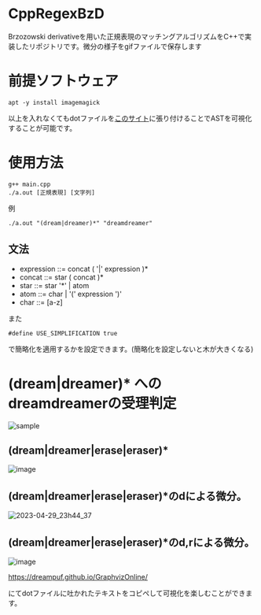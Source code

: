 # CppRegexBzD

Brzozowski derivativeを用いた正規表現のマッチングアルゴリズムをC++で実装したリポジトリです。微分の様子をgifファイルで保存します

# 前提ソフトウェア

```
apt -y install imagemagick
```

以上を入れなくてもdotファイルを[このサイト](https://dreampuf.github.io/GraphvizOnline/)に張り付けることでASTを可視化することが可能です。

# 使用方法

```
g++ main.cpp
./a.out [正規表現] [文字列]
```

例
```
./a.out "(dream|dreamer)*" "dreamdreamer"
```



## 文法

- expression ::= concat ( '|' expression )*
- concat ::= star ( concat )*
- star ::= star '*' | atom
- atom ::= char | '(' expression ')'
- char ::= [a-z]


また
```
#define USE_SIMPLIFICATION true
```
で簡略化を適用するかを設定できます。(簡略化を設定しないと木が大きくなる)

# (dream|dreamer)* へのdreamdreamerの受理判定

![sample](https://github.com/ryoryon66/CppRegexBzD/assets/46624038/e83ec52d-37a6-49ef-a5ec-e8dbf81d3565)

## (dream|dreamer|erase|eraser)\*
![image](https://user-images.githubusercontent.com/46624038/235308722-3ba2b734-76c3-416e-9a50-ed5408ed264d.png)
## (dream|dreamer|erase|eraser)\*のdによる微分。
![2023-04-29_23h44_37](https://user-images.githubusercontent.com/46624038/235308749-4bf8517b-c2c8-4447-abc5-c7978651a81b.png)
## (dream|dreamer|erase|eraser)\*のd,rによる微分。
![image](https://user-images.githubusercontent.com/46624038/235436792-a0eacbed-c863-4921-855c-6d733976db14.png)



https://dreampuf.github.io/GraphvizOnline/

にてdotファイルに吐かれたテキストをコピペして可視化を楽しむことができます。
